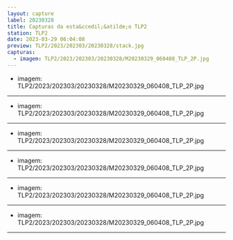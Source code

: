 ```yaml
---
layout: capture
label: 20230328
title: Capturas da esta&ccedil;&atilde;o TLP2
station: TLP2
date: 2023-03-29 06:04:08
preview: TLP2/2023/202303/20230328/stack.jpg
capturas:
  - imagem: TLP2/2023/202303/20230328/M20230329_060408_TLP_2P.jpg
---
```

  - imagem: TLP2/2023/202303/20230328/M20230329_060408_TLP_2P.jpg
---
  - imagem: TLP2/2023/202303/20230328/M20230329_060408_TLP_2P.jpg
---
  - imagem: TLP2/2023/202303/20230328/M20230329_060408_TLP_2P.jpg
---
  - imagem: TLP2/2023/202303/20230328/M20230329_060408_TLP_2P.jpg
---
  - imagem: TLP2/2023/202303/20230328/M20230329_060408_TLP_2P.jpg
---
  - imagem: TLP2/2023/202303/20230328/M20230329_060408_TLP_2P.jpg
---

